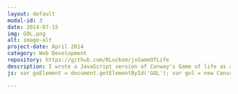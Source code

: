```yaml
---
layout: default
modal-id: 3
date: 2014-07-15
img: GOL.png
alt: image-alt
project-date: April 2014
category: Web Development
repository: https://github.com/RLuckom/jsGameOfLife
description: I wrote a JavaScript version of Conway's Game of life as a way to learn about cellular automata. The original version was written using SVG for the board, but I found that SVG rendered too slowly for large boards so I switched to using a Canvas element. <div id="GOL"></div> To run the game, click on individual squares to toggle them between the black and white states, then click "Play." The game stops when the cursor is over the board and restarts when it leaves. The slider controls the time between steps. My favorite pattern to start with is the one in the image above.
js: var goElement = document.getElementById('GOL'); var gol = new CanvasGameOfLife(100, 100, 15, 15); goElement.appendChild(gol.div);

---
```

